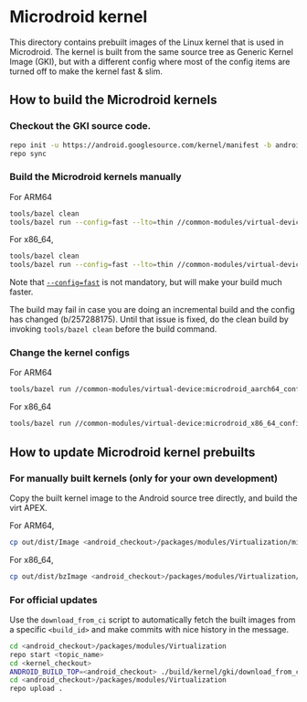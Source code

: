 # Microdroid kernel

This directory contains prebuilt images of the Linux kernel that is used in
Microdroid. The kernel is built from the same source tree as Generic Kernel
Image (GKI), but with a different config where most of the config items are
turned off to make the kernel fast & slim.

## How to build the Microdroid kernels

### Checkout the GKI source code.

```bash
repo init -u https://android.googlesource.com/kernel/manifest -b android14-5.15
repo sync
```

### Build the Microdroid kernels manually

For ARM64
```bash
tools/bazel clean
tools/bazel run --config=fast --lto=thin //common-modules/virtual-device:microdroid_aarch64_dist -- --dist_dir=out/dist
```

For x86\_64,
```bash
tools/bazel clean
tools/bazel run --config=fast --lto=thin //common-modules/virtual-device:microdroid_x86_64_dist -- --dist_dir=out/dist
```

Note that
[`--config=fast`](https://android.googlesource.com/kernel/build/+/refs/heads/master/kleaf/docs/fast.md)
is not mandatory, but will make your build much faster.

The build may fail in case you are doing an incremental build and the config has changed (b/257288175). Until that issue
is fixed, do the clean build by invoking `tools/bazel clean` before the build command.

### Change the kernel configs

For ARM64
```bash
tools/bazel run //common-modules/virtual-device:microdroid_aarch64_config -- menuconfig
```

For x86\_64
```bash
tools/bazel run //common-modules/virtual-device:microdroid_x86_64_config -- menuconfig
```

## How to update Microdroid kernel prebuilts

### For manually built kernels (only for your own development)

Copy the built kernel image to the Android source tree directly, and build the virt APEX.

For ARM64,
```bash
cp out/dist/Image <android_checkout>/packages/modules/Virtualization/microdroid/kernel/arm64/kernel-5.15
```

For x86\_64,
```bash
cp out/dist/bzImage <android_checkout>/packages/modules/Virtualization/microdroid/kernel/arm64/kernel-5.15
```

### For official updates

Use the `download_from_ci` script to automatically fetch the built images from
a specific `<build_id>` and make commits with nice history in the message.

```bash
cd <android_checkout>/packages/modules/Virtualization
repo start <topic_name>
cd <kernel_checkout>
ANDROID_BUILD_TOP=<android_checkout> ./build/kernel/gki/download_from_ci  --update-microdroid -b <bug_id> <build_id>
cd <android_checkout>/packages/modules/Virtualization
repo upload .
```
